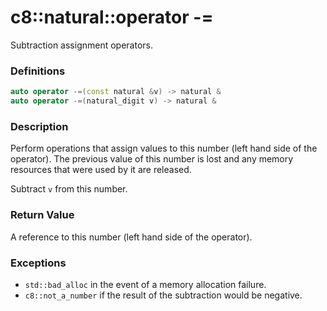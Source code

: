 # c8::natural::operator -= #

Subtraction assignment operators.

### Definitions ###

```cpp
auto operator -=(const natural &v) -> natural &
auto operator -=(natural_digit v) -> natural &
```

### Description ###

Perform operations that assign values to this number (left hand side of the operator).  The previous value of this number is lost and any memory resources that were used by it are released.

Subtract `v` from this number.

### Return Value ###

A reference to this number (left hand side of the operator).

### Exceptions ###

* `std::bad_alloc` in the event of a memory allocation failure.
* `c8::not_a_number` if the result of the subtraction would be negative.


